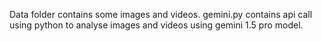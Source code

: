 Data folder contains some images and videos. gemini.py contains api call using python to analyse images and videos using gemini 1.5 pro model.
